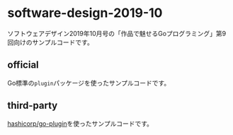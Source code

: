 # software-design-2019-10

ソフトウェアデザイン2019年10月号の「作品で魅せるGoプログラミング」第9回向けのサンプルコードです。

## official

Go標準の`plugin`パッケージを使ったサンプルコードです。

## third-party

[hashicorp/go-plugin](https://github.com/hashicorp/go-plugin)を使ったサンプルコードです。
